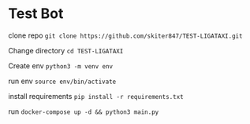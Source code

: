 # Test Bot

clone repo `git clone https://github.com/skiter847/TEST-LIGATAXI.git`

Change directory `cd TEST-LIGATAXI`

Create env `python3 -m venv env`

run env `source env/bin/activate`

install requirements `pip install -r requirements.txt`

run `docker-compose up -d && python3 main.py`   




